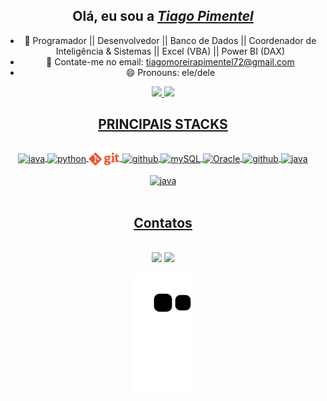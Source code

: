 <div>
  
  <h2 align="center">Olá, eu sou a <a href="https://www.linkedin.com/in/tiago-moreira-pimentel-aa3679172"><i>Tiago Pimentel</i></a></h2>
<div align="center">
  
- 🌱 Programador || Desenvolvedor || Banco de Dados || Coordenador de Inteligência & Sistemas || Excel (VBA) || Power BI (DAX)
- 👯 Contate-me no email: tiagomoreirapimentel72@gmail.com
- 😄 Pronouns: ele/dele
      
<div>
  <a href="https://github.com/TiagoMoreiraPimentel">
  <img height="180em" src="https://github-readme-stats.vercel.app/api?username=TiagoMoreiraPimentel&show_icons=true&theme=dark&include_all_commits=false&count_private=true"/>
  <img height="180em" src="https://github-readme-stats.vercel.app/api/top-langs/?username=TiagoMoreiraPimentel&layout=compact&theme=dark"/>
</div>
    
<h2> PRINCIPAIS STACKS</h2> 
</div>
<div align="center" valign="top">
  <img align="center" alt="java" height="60" width="70" src="https://logospng.org/download/java/logo-java-512.png">
  <img align="center" alt="python" height="50" width="40" src="https://logodownload.org/wp-content/uploads/2019/10/python-logo-2.png">
  <img align="center" height="50" width="50" src="https://github.com/devicons/devicon/blob/master/icons/git/git-plain-wordmark.svg">                                     <img align="center" alt="github" height="40" width=50" src="https://cdn-icons-png.flaticon.com/512/25/25231.png">
  <img align="center" alt="mySQL" height="40" width=50" src="https://logos-world.net/wp-content/uploads/2020/09/Oracle-Symbol.png">
  <img align="center" alt="Oracle" height="40" width=50" src="https://www.elearningworld.org/wp-content/uploads/2019/04/MySQL.svg.png">
  <img align="center" alt="github" height="40" width=50" src="https://static-00.iconduck.com/assets.00/file-type-vba-icon-512x286-atniaiws.png">
  <img align="center" alt="java" height="60" width="70" src="https://tse4.mm.bing.net/th?id=OIP.ZxC9BPAgPTgnKYQsIvcVKQHaHa&pid=Api">
  <img align="center" alt="java" height="60" width="70" src="https://tse4.mm.bing.net/th?id=OIP.-jubPhgs-9HmuGP8SaJGzwHaHS&pid=Api">
</div><br>
<div align="center">
<h2>Contatos</h2><br>
<a href = "mailto:tiagomoreirapimentel@hotmail.com"><img src="https://img.shields.io/badge/-Gmail-%23333?style=for-the-badge&logo=gmail&logoColor=red" target="_blank"></a>
<a href="https://www.linkedin.com/in/tiago-moreira-pimentel-aa3679172/" target="_blank"><img src="https://img.shields.io/badge/-LinkedIn-%230077B5?style=for-the-badge&logo=linkedin&logoColor=white" target="_blank"></a> 
</div>
  
<div align="center">
    
![Snake animation](https://github.com/rafaballerini/rafaballerini/blob/output/github-contribution-grid-snake.svg)
                     
    
